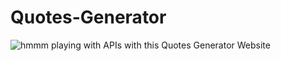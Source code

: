 # Quotes-Generator
![hmmm](https://i.giphy.com/media/l3nWhI38IWDofyDrW/giphy.webp)
playing with APIs with this Quotes Generator Website
